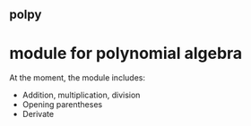 ## polpy
# module for polynomial algebra
At the moment, the module includes:
- Addition, multiplication, division
- Opening parentheses
- Derivate
